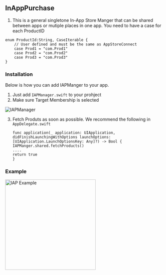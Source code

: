 
## InAppPurchase
1. This is a general singletone In-App Store Manger that can be shared between apps or mutiple places in one app.
You need to have a case for each ProductID
```
enum ProductId:String, CaseIterable {
    // User defined and must be the same as AppStoreConnect
    case Prod1 = "com.Prod1"
    case Prod2 = "com.Prod2"
    case Prod3 = "com.Prod3"
}
```

### Installation

Below is how you can add IAPManger to your app.

1. Just add `IAPManager.swift` to your prohject
2. Make sure Target Membership is selected

![IAPManager](https://user-images.githubusercontent.com/4553478/219778126-4e843df4-6faf-4e1c-9254-dcc35fdef3d5.jpeg)



3. Fetch Produts as soon as possible. We recommend the following in `AppDelegate.swift`
   ```
   func application(_ application: UIApplication, didFinishLaunchingWithOptions launchOptions: [UIApplication.LaunchOptionsKey: Any]?) -> Bool {
   IAPManger.shared.fetchProducts()
   ....
   return true
   }
   ```
### Example
<img width="290" alt="IAP Example" src="https://user-images.githubusercontent.com/4553478/219787604-770a8c79-52c7-4278-85eb-f2b56ccd0131.png">

